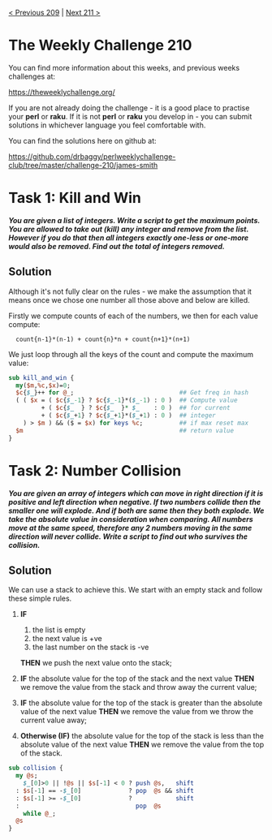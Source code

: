 [< Previous 209](https://github.com/drbaggy/perlweeklychallenge-club/tree/master/challenge-209/james-smith) |
[Next 211 >](https://github.com/drbaggy/perlweeklychallenge-club/tree/master/challenge-211/james-smith)

# The Weekly Challenge 210

You can find more information about this weeks, and previous weeks challenges at:

  https://theweeklychallenge.org/

If you are not already doing the challenge - it is a good place to practise your
**perl** or **raku**. If it is not **perl** or **raku** you develop in - you can
submit solutions in whichever language you feel comfortable with.

You can find the solutions here on github at:

https://github.com/drbaggy/perlweeklychallenge-club/tree/master/challenge-210/james-smith

# Task 1: Kill and Win

***You are given a list of integers. Write a script to get the maximum points. You are allowed to take out (kill) any integer and remove from the list. However if you do that then all integers exactly one-less or one-more would also be removed. Find out the total of integers removed.***

## Solution

Although it's not fully clear on the rules - we make the assumption that it means once we chose one number all those above and below are killed.

Firstly we compute counts of each of the numbers, we then for each value compute:

```
  count{n-1}*(n-1) + count{n}*n + count{n+1}*(n+1)
```

We just loop through all the keys of the count and compute the maximum value:

```perl
sub kill_and_win {
  my($m,%c,$x)=0;
  $c{$_}++ for @_;                             ## Get freq in hash
  ( ( $x = ( $c{$_-1} ? $c{$_-1}*($_-1) : 0 )  ## Compute value
         + ( $c{$_  } ? $c{$_  }* $_    : 0 )  ## for current
         + ( $c{$_+1} ? $c{$_+1}*($_+1) : 0 )  ## integer
    ) > $m ) && ($ = $x) for keys %c;          ## if max reset max
  $m                                           ## return value
}
```


# Task 2: Number Collision

***You are given an array of integers which can move in right direction if it is positive and left direction when negative. If two numbers collide then the smaller one will explode. And if both are same then they both explode. We take the absolute value in consideration when comparing. All numbers move at the same speed, therefore any 2 numbers moving in the same direction will never collide. Write a script to find out who survives the collision.***

## Solution

We can use a stack to achieve this. We start with an empty stack and follow these simple rules.

 1) **IF**
     1) the list is empty
     2) the next value is +ve
     3) the last number on the stack is -ve
 
    **THEN** we push the next value onto the stack;

 2) **IF** the absolute value for the top of the stack and the next value **THEN** we remove the value from the stack and throw away the current value;

 3) **IF** the absolute value for the top of the stack is greater than the absolute value of the next value **THEN** we remove the value from we throw the current value away;

 4) **Otherwise (IF)** the absolute value for the top of the stack is less than the absolute value of the next value **THEN** we remove the value from the top of the stack.

```perl
sub collision {
  my @s;
    $_[0]>0 || !@s || $s[-1] < 0 ? push @s,   shift
  : $s[-1] == -$_[0]             ? pop  @s && shift
  : $s[-1] >= -$_[0]             ?            shift
  :                                pop  @s
    while @_;
  @s
}
```

